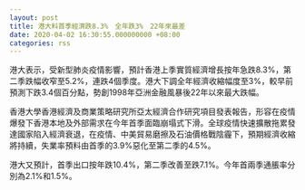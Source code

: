 ```yaml
---
layout: post
title: 港大料首季經濟跌8.3%　全年跌3%　22年來最差
date: 2020-04-02 16:30:55.000000000 +08:00
categories: rss
---
```


港大表示，受新型肺炎疫情影響，預計香港上季實質經濟增長按年急跌8.3%，第二季跌幅收窄至5.2%，連跌4個季度。港大下調全年經濟收縮幅度至3%，較早前預測下跌3.4個百分點，勢創1998年亞洲金融風暴後22年以來最大跌幅。

香港大學香港經濟及商業策略研究所亞太經濟合作研究項目發表報告，形容在疫情爆發下香港本地及外部需求在今年首季面臨崩塌式下滑。全球疫情快速擴散拖累發達國家陷入經濟衰退，在疫情、中美貿易磨擦及石油價格戰陰霾下，預期經濟收縮將持續，失業率預料由首季的3.9%惡化至第二季的4.5%。

港大又預計，首季出口按年跌10.4%，第二季改善至跌7.1%。今年首兩季通脹率分別為2.1%和1.5%。
